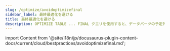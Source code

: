```yaml
---
slug: /optimize/avoidoptimizefinal
sidebar_label: 最終最適化を避ける
title: 最終最適化を避ける
description: OPTIMIZE TABLE ... FINAL クエリを使用すると、データパーツの予定外のマージが開始されます。
---
```


import Content from '@site/i18n/jp/docusaurus-plugin-content-docs/current/cloud/bestpractices/avoidoptimizefinal.md';

<Content />
